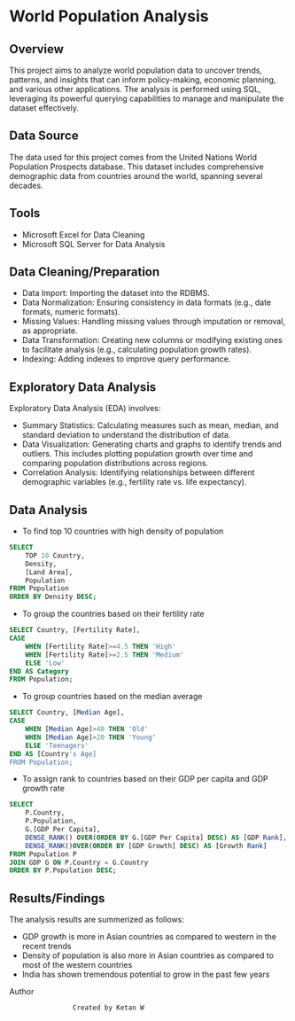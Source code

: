 # World Population Analysis

## Overview
This project aims to analyze world population data to uncover trends, patterns, and insights that can inform policy-making, economic planning, and various other applications. The analysis is performed using SQL, leveraging its powerful querying capabilities to manage and manipulate the dataset effectively.

## Data Source
The data used for this project comes from the United Nations World Population Prospects database. This dataset includes comprehensive demographic data from countries around the world, spanning several decades.

## Tools
- Microsoft Excel for Data Cleaning
- Microsoft SQL Server for Data Analysis

## Data Cleaning/Preparation
- Data Import: Importing the dataset into the RDBMS.
- Data Normalization: Ensuring consistency in data formats (e.g., date formats, numeric formats).
- Missing Values: Handling missing values through imputation or removal, as appropriate.
- Data Transformation: Creating new columns or modifying existing ones to facilitate analysis (e.g., calculating population growth rates).
- Indexing: Adding indexes to improve query performance.

## Exploratory Data Analysis

Exploratory Data Analysis (EDA) involves:

- Summary Statistics:
Calculating measures such as mean, median, and standard deviation to understand the distribution of data.
- Data Visualization:
Generating charts and graphs to identify trends and outliers. This includes plotting population growth over time and comparing population distributions across regions.
- Correlation Analysis:
Identifying relationships between different demographic variables (e.g., fertility rate vs. life expectancy).

## Data Analysis

- To find top 10 countries with high density of population

```SQL
SELECT
	TOP 10 Country,
	Density,
	[Land Area],
	Population
FROM Population
ORDER BY Density DESC;
```
- To group the countries based on their fertility rate

```SQL
SELECT Country, [Fertility Rate],
CASE
	WHEN [Fertility Rate]>=4.5 THEN 'High'
	WHEN [Fertility Rate]>=2.5 THEN 'Medium'
	ELSE 'Low'
END AS Category
FROM Population;
```
- To group countries based on the median average
```SQL
SELECT Country, [Median Age],
CASE
	WHEN [Median Age]>40 THEN 'Old'
	WHEN [Median Age]>20 THEN 'Young'
	ELSE 'Teenagers'
END AS [Country's Age]
FROM Population;
```
- To assign rank to countries based on their GDP per capita and GDP growth rate
```SQL
SELECT
	P.Country,
	P.Population,
	G.[GDP Per Capita],
	DENSE_RANK() OVER(ORDER BY G.[GDP Per Capita] DESC) AS [GDP Rank],
	DENSE_RANK()OVER(ORDER BY [GDP Growth] DESC) AS [Growth Rank]
FROM Population P
JOIN GDP G ON P.Country = G.Country
ORDER BY P.Population DESC;
```


## Results/Findings
The analysis results are summerized as follows:
- GDP growth is more in Asian countries as compared to western in the recent trends
- Density of population is also more in Asian countries as compared to most of the western countries
- India has shown tremendous potential to grow in the past few years


Author
                    
                    Created by Ketan W
